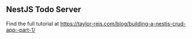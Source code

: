 ## NestJS Todo Server

Find the full tutorial at https://taylor-reis.com/blog/building-a-nestjs-crud-app:-part-1/